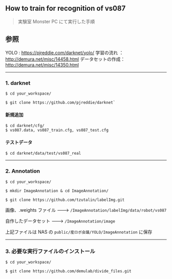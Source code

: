 ## How to train for recognition of vs087

> 実験室 Monster PC にて実行した手順

## 参照

YOLO : https://pjreddie.com/darknet/yolo/
学習の流れ ： http://demura.net/misc/14458.html
データセットの作成： http://demura.net/misc/14350.html

***
### 1. darknet

```
$ cd your_workspace/

$ git clone https://github.com/pjreddie/darknet`
```

#### 新規追加

```	
$ cd darknet/cfg/
$ vs087.data, vs087_train.cfg, vs087_test.cfg
```

#### テストデータ

```
$ cd darknet/data/test/vs087_real
```

***
### 2. Annotation

```
$ cd your_workspace/

$ mkdir ImageAnnotation & cd ImageAnnotation/

$ git clone https://github.com/tzutalin/labelImg.git
```

画像、.weights ファイル ---> `/ImageAnnotation/labelImg/data/robot/vs087`

自作したデータセット     ---> `/ImageAnnotation/image`

上記ファイルは NAS の `public/産ロボ会議/YOLO/ImageAnnotation` に保存

***
### 3. 必要な実行ファイルのインストール

```
$ cd your_workspace/

$ git clone https://github.com/demulab/divide_files.git
```
